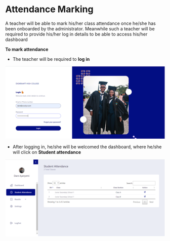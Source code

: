 # Attendance Marking

A teacher will be able to mark his/her class attendance once he/she has been onboarded by the administrator. Meanwhile such a teacher will be required to provide his/her log in details to be able to access his/her dashboard

**To mark attendance**
- The teacher will be required to **log in**

![has two graduate pictures](https://github.com/digikraaft/docs.scoolyn.com/blob/emma/teacher%20log%20in.png)

- After logging in, he/she will be welcomed the dashboard, where he/she will click on  **Student attendance**

![has a dashboard](https://github.com/digikraaft/docs.scoolyn.com/blob/emma/Teacher%20-%20mark%20attendace.png)


